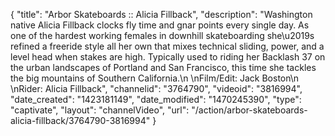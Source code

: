 {
    "title": "Arbor Skateboards :: Alicia Fillback",
    "description": "Washington native Alicia Fillback clocks fly time and gnar points every single day. As one of the hardest working females in downhill skateboarding she\u2019s refined a freeride style all her own that mixes technical sliding, power, and a level head when stakes are high. Typically used to riding her Backlash 37 on the urban landscapes of Portland and San Francisco, this time she tackles the big mountains of Southern California.\n  \nFilm\/Edit: Jack Boston\n \nRider: Alicia Fillback",
    "channelid": "3764790",
    "videoid": "3816994",
    "date_created": "1423181149",
    "date_modified": "1470245390",
    "type": "captivate",
    "layout": "channelVideo",
    "url": "\/action\/arbor-skateboards-alicia-fillback\/3764790-3816994"
}